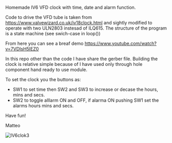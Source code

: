 Homemade IV6 VFD clock with time, date and alarm function.

Code to drive the VFD tube is taken from https://www.valvewizard.co.uk/iv18clock.html and sightly  modified to operate with two ULN2803 instesad of ILQ615.
The structure of the program is a state machine (see swich-case in loop())

From here you can see a breaf demo https://www.youtube.com/watch?v=7VDIsH5IEZ0

In this repo other than the code I have share the gerber file. 
Building the clock is relative simple because of I have used only through hole component hand ready to use module.
 
To set the clock you the buttons as:
  - SW1 to set time then SW2 and SW3 to increase or decase the hours, mins and secs.
  - SW2 to toggle alllarm ON and OFF, if alarma ON pushing SW1 set the alarms hours mins and secs.


Have fun!

Matteo


![IV6clok3](https://github.com/matt199394/IV6_VFD_clock/assets/65487240/76b8651c-5711-436d-8f76-f1702b642caf)
